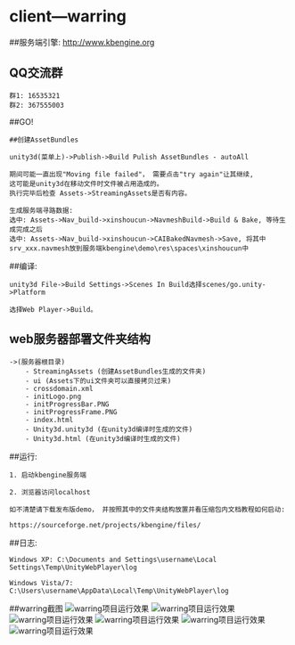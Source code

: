 client—warring
=============

##服务端引擎:
http://www.kbengine.org

## QQ交流群
	群1: 16535321 
	群2: 367555003


##GO!

	##创建AssetBundles

	unity3d(菜单上)->Publish->Build Pulish AssetBundles - autoAll

	期间可能一直出现"Moving file failed"， 需要点击"try again"让其继续, 
	这可能是unity3d在移动文件时文件被占用造成的。
	执行完毕后检查 Assets->StreamingAssets是否有内容。

	生成服务端寻路数据:
	选中: Assets->Nav_build->xinshoucun->NavmeshBuild->Build & Bake, 等待生成完成之后
	选中: Assets->Nav_build->xinshoucun->CAIBakedNavmesh->Save, 将其中srv_xxx.navmesh放到服务端kbengine\demo\res\spaces\xinshoucun中

##编译:

	unity3d File->Build Settings->Scenes In Build选择scenes/go.unity->Platform

	选择Web Player->Build。 

## web服务器部署文件夹结构

	->(服务器根目录)
		- StreamingAssets (创建AssetBundles生成的文件夹)
		- ui (Assets下的ui文件夹可以直接拷贝过来)
		- crossdomain.xml
		- initLogo.png
		- initProgressBar.PNG
		- initProgressFrame.PNG
		- index.html
		- Unity3d.unity3d (在unity3d编译时生成的文件)
		- Unity3d.html (在unity3d编译时生成的文件)


##运行:

	1. 启动kbengine服务端

	2. 浏览器访问localhost

	如不清楚请下载发布版demo， 并按照其中的文件夹结构放置并看压缩包内文档教程如何启动:

	https://sourceforge.net/projects/kbengine/files/


##日志:

	Windows XP: C:\Documents and Settings\username\Local  Settings\Temp\UnityWebPlayer\log

	Windows Vista/7: C:\Users\username\AppData\Local\Temp\UnityWebPlayer\log

##warring截图
![warring项目运行效果](http://www.kbengine.org/assets/img/screenshots/unity3d_demo1.jpg)
![warring项目运行效果](http://www.kbengine.org/assets/img/screenshots/unity3d_demo2.jpg)
![warring项目运行效果](http://www.kbengine.org/assets/img/screenshots/unity3d_demo3.jpg)
![warring项目运行效果](http://www.kbengine.org/assets/img/screenshots/unity3d_demo4.jpg)
![warring项目运行效果](http://www.kbengine.org/assets/img/screenshots/unity3d_demo5.jpg)
![warring项目运行效果](http://www.kbengine.org/assets/img/screenshots/unity3d_demo6.jpg)
